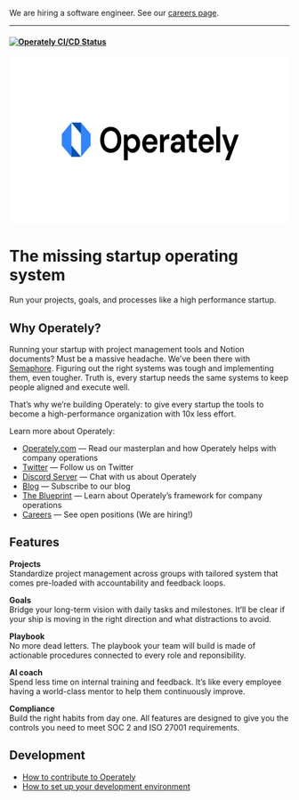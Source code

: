 We are hiring a software engineer. See our [careers page](https://careers.operately.com/).

<hr/> 

<h4>
  <a href="https://operately.semaphoreci.com/projects/operately">
    <img src="https://operately.semaphoreci.com/badges/operately/branches/main.svg?style=shields" alt="Operately CI/CD Status" />
  </a>
</h4>

<p align="center">
  <img alt="Operately" src="/docs/images/logo-white.svg" height="300px"/>
</p>

<h1>The missing startup operating system</h1>
<p>Run your projects, goals, and processes like a high performance startup.</p>

<h2>Why Operately?</h2>

Running your startup with project management tools and Notion documents? Must be a massive headache. 
We’ve been there with [Semaphore](https://semaphoreci.com). Figuring out the right systems was tough 
and implementing them, even tougher. Truth is, every startup needs the same systems to keep 
people aligned and execute well.

That’s why we’re building Operately: to give every startup the tools to become a high-performance 
organization with 10x less effort.

Learn more about Operately:

<ul>
  <li><a href="https://operately.com">Operately.com</a> — Read our masterplan and how Operately helps with company operations</li>
  <li><a href="https://twitter.com/operately">Twitter</a> — Follow us on Twitter</li>
  <li><a href="https://discord.gg/RWWMGwjM">Discord Server</a> — Chat with us about Operately</li>
  <li><a href="https://blog.operately.com">Blog</a> — Subscribe to our blog</li>
  <li><a href="https://operately.com/blueprint">The Blueprint</a> — Learn about Operately’s framework for company operations</li>
  <li><a href="https://blog.operately.com">Careers</a> — See open positions (We are hiring!)</li>
</ul>

<h2>Features</h2>

<p><strong>Projects</strong><br/>Standardize project management across groups with tailored system that comes pre-loaded with accountability and feedback loops.</p>
<p><strong>Goals</strong><br/> Bridge your long-term vision with daily tasks and milestones. It’ll be clear if your ship is moving in the right direction and what distractions to avoid.</p>
<p><strong>Playbook</strong><br/> No more dead letters. The playbook your team will build is made of actionable procedures connected to every role and reponsibility.</p>
<p><strong>AI coach</strong><br/> Spend less time on internal training and feedback. It’s like every employee having a world-class mentor to help them continuously improve.</p>
<p><strong>Compliance</strong><br/> Build the right habits from day one. All features are designed to give you the controls you need to meet SOC 2 and ISO 27001 requirements.</p>

<h2>Development</h2>

- [How to contribute to Operately](CONTRIBUTING.md)
- [How to set up your development environment](docs/dev-env.md)
